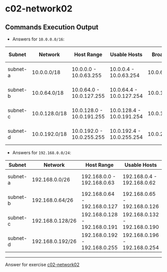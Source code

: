 # c02-network02

## Commands Execution Output

- Answers for `10.0.0.0/16`:

|Subnet|Network|Host Range|Usable Hosts|Broadcast|AWS Reserved|
|-|-|-|-|-|-|
|subnet-a| 10.0.0.0/18 | 10.0.0.0 - 10.0.63.255 | 10.0.0.4 - 10.0.63.254| 10.0.63.255 | 10.0.0.1, 10.0.0.2, 10.0.0.3
|subnet-b| 10.0.64.0/18 | 10.0.64.0 - 10.0.127.255 | 10.0.64.4 - 10.0.127.254 | 10.0.127.255| 10.0.64.1, 10.0.64.2, 10.0.64.3
|subnet-c| 10.0.128.0/18 | 10.0.128.0 - 10.0.191.255 | 10.0.128.4 - 10.0.191.254 | 10.0.191.255 | 10.0.128.1, 10.0.128.2, 10.0.128.3
|subnet-d| 10.0.192.0/18 | 10.0.192.0 - 10.0.255.255| 10.0.192.4 - 10.0.255.254 | 10.0.255.255 | 10.0.192.1, 10.0.192.2, 10.0.192.3 

- Answers for `192.168.0.0/24`:

|Subnet|Network|Host Range|Usable Hosts|Broadcast|AWS Reserved|
|-|-|-|-|-|-|
|subnet-a| 192.168.0.0/26 | 192.168.0.0 - 192.168.0.63 | 192.168.0.4 - 192.168.0.62 | 192.168.0.63 | 192.168.0.1, 192.168.0.2. 192.168.0.63
|subnet-b| 192.168.0.64/26 | 192.168.0.64 - 192.168.0.127| 192.168.0.65 - 192.168.0.126 | 192.168.0.127 | 192.168.0.65, 192.168.0.66, 192.168.0.67
|subnet-c| 192.168.0.128/26 | 192.168.0.128 - 192.168.0.191 | 192.168.0.132 -  192.168.0.190 | 192.168.0.191 | 192.168.0.129, 192.168.0.130, 192.168.0.131
|subnet-d| 192.168.0.192/26 | 192.168.0.192 - 192.168.0.255 | 192.168.0.196  - 192.168.0.254 | 192.168.0.255 | 192.168.0.193, 192.168.0.194, 192.168.0.195

<!-- Don't change anything below this point-->
***
Answer for exercise [c02-network02](https://github.com/devopsacademyau/academy/blob/893381c6f0b69434d9e8597d3d4b1c17f9bc1371/classes/02class/exercises/c02-network02/README.md)